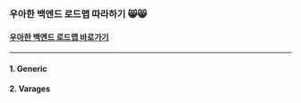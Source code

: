 ### 우아한 백엔드 로드맵 따라하기 😸😸

#### [우아한 백엔드 로드맵 바로가기](https://github.com/woowacourse/back-end-roadmap)
--- 
#### 1. Generic
#### 2. Varages